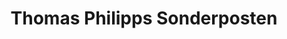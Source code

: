 ---
title: "Thomas Philipps Sonderposten"
url: /cham/thomas-philipps-sonderposten/
shop: Kramladen
---